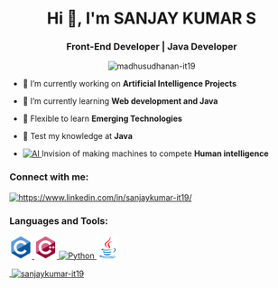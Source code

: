 <h1 align="center">Hi 👋, I'm SANJAY KUMAR S</h1>
<h3 align="center">Front-End Developer | Java Developer</h3>

<p align="center"> <img src="https://komarev.com/ghpvc/?username=madhusudhanan-it19&label=Profile%20views&color=0e75b6&style=flat" alt="madhusudhanan-it19" /> </p>


- 🔭 I’m currently working on **Artificial Intelligence Projects**

- 🌱 I’m currently learning **Web development and Java**

- 👯 Flexible to learn **Emerging Technologies**

- 💬 Test my knowledge at **Java**
- </a> <a href="#" target="_blank" rel="noreferrer"> <img src="https://cdn-icons-png.flaticon.com/128/2591/2591949.png" alt="AI" width="20" height="20"/> </a> Invision of making machines to compete **Human intelligence**

<h3 align="left">Connect with me:</h3>
<p align="left">
<a href="https://www.linkedin.com/in/sanjaykumar-it19/" target="blank"><img align="center" src="https://raw.githubusercontent.com/rahuldkjain/github-profile-readme-generator/master/src/images/icons/Social/linked-in-alt.svg" alt="https://www.linkedin.com/in/sanjaykumar-it19/" height="30" width="40" /></a>
</p>

<h3 align="left">Languages and Tools:</h3>
<p align="left"> <a href="https://www.cprogramming.com/" target="_blank" rel="noreferrer"> <img src="https://raw.githubusercontent.com/devicons/devicon/master/icons/c/c-original.svg" alt="c" width="40" height="40"/> </a> <a href="https://www.w3schools.com/cpp/" target="_blank" rel="noreferrer"> <img src="https://raw.githubusercontent.com/devicons/devicon/master/icons/cplusplus/cplusplus-original.svg" alt="cplusplus" width="40" height="40"/> </a> <a href="https://www.python.org/" target="_blank" rel="noreferrer"> <img src="https://cdn-icons-png.flaticon.com/128/2570/2570575.png" alt="Python" width="40" height="40"/>  </a> <a href="https://www.java.com" target="_blank" rel="noreferrer"> <img src="https://raw.githubusercontent.com/devicons/devicon/master/icons/java/java-original.svg" alt="java" width="40" height="40"/> </p>

<p>&nbsp;<img align="center" src="https://github-readme-stats.vercel.app/api?username=sanjaykumar-it19&show_icons=true&locale=en" alt="sanjaykumar-it19" /></p>
